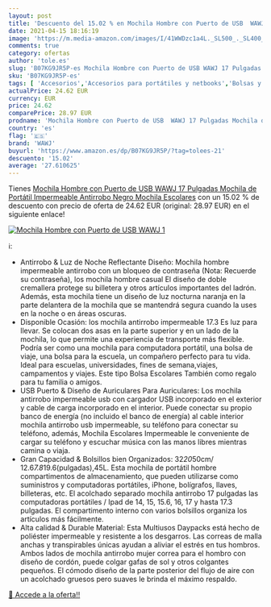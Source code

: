 ```yaml
---
layout: post
title: 'Descuento del 15.02 % en Mochila Hombre con Puerto de USB  WAWJ 1'
date: 2021-04-15 18:16:19
image: 'https://m.media-amazon.com/images/I/41WWDzc1a4L._SL500_._SL400_.jpg'
comments: true
category: ofertas
author: 'tole.es'
slug: 'B07KG9JR5P-es Mochila Hombre con Puerto de USB WAWJ 17 Pulgadas Mochila...'
sku: 'B07KG9JR5P-es'
tags: [ 'Accesorios','Accesorios para portátiles y netbooks','Bolsas y fundas para portátiles y netbooks','Equipaje','Informática','Mochilas','Mochilas para portátiles y netbooks','Mochilas tipo casual','mochila','wawj', ]
actualPrice: 24.62 EUR
currency: EUR
price: 24.62
comparePrice: 28.97 EUR
prodname: 'Mochila Hombre con Puerto de USB  WAWJ 17 Pulgadas Mochila de Portátil Impermeable Antirrobo Negro Mochila Escolares'
country: 'es'
flag: '🇪🇸'
brand: 'WAWJ'
buyurl: 'https://www.amazon.es/dp/B07KG9JR5P/?tag=tolees-21'
descuento: '15.02'
average: '27.610625'
---
```


Tienes [Mochila Hombre con Puerto de USB  WAWJ 17 Pulgadas Mochila de Portátil Impermeable Antirrobo Negro Mochila Escolares](https://www.amazon.es/dp/B07KG9JR5P/?tag=tolees-21) con un 15.02 % de descuento con precio de oferta de 24.62 EUR (original: 28.97 EUR) en el siguiente enlace!

[![Mochila Hombre con Puerto de USB  WAWJ 1](https://m.media-amazon.com/images/I/41WWDzc1a4L._SL500_._SL400_.jpg)](https://www.amazon.es/dp/B07KG9JR5P/?tag=tolees-21)

ℹ️:

- Antirrobo & Luz de Noche Reflectante Diseño: Mochila hombre impermeable antirrobo con un bloqueo de contraseña (Nota: Recuerde su contraseña), los mochila hombre casual El diseño de doble cremallera protege su billetera y otros artículos importantes del ladrón. Además, esta mochila tiene un diseño de luz nocturna naranja en la parte delantera de la mochila que se mantendrá segura cuando la uses en la noche o en áreas oscuras.
- Disponible Ocasión: los mochila antirrobo impermeable 17.3 Es luz para llevar. Se colocan dos asas en la parte superior y en un lado de la mochila, lo que permite una experiencia de transporte más flexible. Podría ser como una mochila para computadora portátil, una bolsa de viaje, una bolsa para la escuela, un compañero perfecto para tu vida. Ideal para escuelas, universidades, fines de semana,viajes, campamentos y viajes. Este tipo Bolsa Escolares También como regalo para tu familia o amigos.
- USB Puerto & Diseño de Auriculares Para Auriculares: Los mochila antirrobo impermeable usb con cargador USB incorporado en el exterior y cable de carga incorporado en el interior. Puede conectar su propio banco de energía (no incluido el banco de energía) al cable interior mochila antirrobo usb impermeable, su teléfono para conectar su teléfono, además, Mochila Escolares Impermeable le conveniente de cargar su teléfono y escuchar música con las manos libres mientras camina o viaja.
- Gran Capacidad & Bolsillos bien Organizados: 32*20*50cm/ 12.6*7.8*19.6(pulgadas),45L. Esta mochila de portátil hombre compartimentos de almacenamiento, que pueden utilizarse como suministros y computadoras portátiles, iPhone, bolígrafos, llaves, billeteras, etc. El acolchado separado mochila antirrobo 17 pulgadas las computadoras portátiles / Ipad de 14, 15, 15.6, 16, 17 y hasta 17.3 pulgadas. El compartimento interno con varios bolsillos organiza los artículos más fácilmente.
- Alta calidad & Durable Material: Esta Multiusos Daypacks está hecho de poliéster impermeable y resistente a los desgarros. Las correas de malla anchas y transpirables únicas ayudan a aliviar el estrés en tus hombros. Ambos lados de mochila antirrobo mujer correa para el hombro con diseño de cordón, puede colgar gafas de sol y otros colgantes pequeños. El cómodo diseño de la parte posterior del flujo de aire con un acolchado gruesos pero suaves le brinda el máximo respaldo.

[🛒 Accede a la oferta!!](https://www.amazon.es/dp/B07KG9JR5P/?tag=tolees-21)
